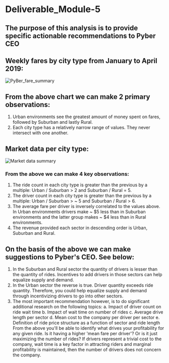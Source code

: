 # Deliverable_Module-5
## The purpose of this analysis is to provide specific actionable recommendations to Pyber CEO


## Weekly fares by city type from January to April 2019:
![PyBer_fare_summary](https://user-images.githubusercontent.com/114181709/200977376-77a2cdbc-1f39-4016-ad95-6221132244ee.png)


## From the above chart we can make 2 primary observations:
1) Urban environments see the greatest amount of money spent on fares, followed by Suburban and lastly Rural.
2) Each city type has a relatively narrow range of values. They never intersect with one another.


## Market data per city type:
![Market data summary](https://user-images.githubusercontent.com/114181709/200978013-a6dd2be2-2259-4692-b41e-04abf9a9058f.png)
### From the above we can make 4 key observations:
1) The ride count in each city type is greater than the previous by a multiple: Urban / Suburban > 2 and Suburban / Rural = 5.
2) The driver count in each city type is greater than the previous by a multiple: Urban / Suburban > ~ 5 and Suburban / Rural > 6.
3) The average fare per driver is inversely correlated to the values above. In Urban environments drivers make ~ $5 less than in Suburban environments and the latter group makes ~ $4 less than in Rural environments.
4) The revenue provided each sector in descending order is Urban, Suburban and Rural.


## On the basis of the above we can make suggestions to Pyber's CEO. See below:
1) In the Suburban and Rural sector the quantity of drivers is lesser than the quantity of rides. Incentives to add drivers in those sectors can help equalize supply and demand.
2) In the Urban sector the reverse is true. Driver quantity exceeds ride quantity. Therefore, you could help equalize supply and demand through incentivizing drivers to go into other sectors.
3) The most important recommendation however, is to do significant additional research on the following topics:
  a. Impact of driver count on ride wait time
  b. Impact of wait time on number of rides
  c. Average drive length per sector
  d. Mean cost to the company per driver per sector
  e. Definition of ride price structure as a function of sector and ride length
  From the above you'll be able to identify what drives your profitability for any given ride. Is it having a higher 'mean fare per driver'? Or is it just maximizing the   number of rides? If drivers represent a trivial cost to the company, wait time is a key factor in attracting riders and marginal profitability is maintained, then the    number of drivers does not concern the company.
